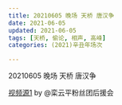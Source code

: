 ```yaml
---
title: 20210605 晚场 天桥 唐汉争
date: 2021-06-05
updated: 2021-06-05
tags: [天桥, 偷论, 相声, 高峰] 
categories: (2021)辛丑年场次 

---
```


20210605 晚场 天桥 唐汉争

[视频源1](https://m.weibo.cn/6574451359/4644857278629889 ) by @栾云平粉丝团后援会
